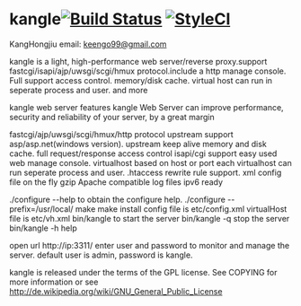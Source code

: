 # kangle[![Build Status](https://www.travis-ci.org/bangteng/kangle.svg?branch=master)](https://www.travis-ci.org/bangteng/kangle) [![StyleCI](https://styleci.io/repos/112868742/shield?branch=master)](https://styleci.io/repos/112868742)
KangHongjiu
email: keengo99@gmail.com

kangle is a light, high-performance web server/reverse proxy.support fastcgi/isapi/ajp/uwsgi/scgi/hmux protocol.include a http manage console. Full support access control. memory/disk cache. virtual host can run in seperate process and user. and more 

kangle web server features
kangle Web Server can improve performance, security and reliability of your server, by a great margin

fastcgi/ajp/uwsgi/scgi/hmux/http protocol upstream
support asp/asp.net(windows version).
upstream keep alive memory and disk cache.
full request/response access control
isapi/cgi support
easy used web manage console.
virtualhost based on host or port
each virtualhost can run seperate process and user.
.htaccess rewrite rule
support. xml config file
on the fly gzip
Apache compatible log files
ipv6 ready

./configure --help to obtain the configure help.
./configure --prefix=/usr/local/
make
make install 
config file is etc/config.xml
virtualHost file is etc/vh.xml
bin/kangle to start the server
bin/kangle -q stop the server
bin/kangle -h help

open url http://ip:3311/
enter user and password to monitor and manage the server.
default user is admin, password is kangle.

kangle is released under the terms of the GPL license.
See COPYING for more information or see http://de.wikipedia.org/wiki/GNU_General_Public_License
